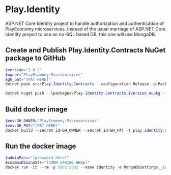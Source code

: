# Play.Identity

ASP.NET Core Identity project to handle authorization and authentication of PlayEconomy microservices. Instead of the usual marriage of
ASP.NET Core Identity project to use an no-SQL based DB, this one will use MongoDB.

## Create and Publish Play.Identity.Contracts NuGet package to GitHub

```powershell
$version="1.0.2"
$owner="PlayEcomony-Microservices"
$gh_pat="[PAT HERE]"
dotnet pack src\Play.Identity.Contracts --configuration Release -p:PackageVersion=$version -p:RepositoryUrl=https://github.com/$owner/Play.Identity -o ..\packages

dotnet nuget push ..\packages\Play.Identity.Contracts.$version.nupkg --api-key $gh_pat --source "github"
```

## Build docker image

```powershell
$env:GH_OWNER="PlayEcomony-Microservices"
$env:GH_PAT="[PAT HERE]"
docker build --secret id=GH_OWNER --secret id=GH_PAT -t play.identity:$version . 
```

## Run the docker image

```powershell
$adminPass="[password here]"
$cosmosDbConnStr="[CONN STRING HERE]"
docker run -it --rm -p 5002:5002 --name identity -e MongoDbSettings__ConnectionString=$cosmosDbConnStr -e RabbitMQSettings__Host=rabbitmq -e IdentitySettings__AdminUserPassword=$adminPass --network playinfra_default play.identity:$version
```
